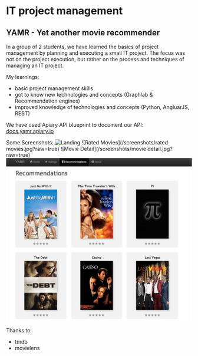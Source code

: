 # IT project management
## YAMR - Yet another movie recommender

In a group of 2 students, we have learned the basics of project management by planning and executing a small IT project. The focus was not on the project execution, but rather on the process and techniques of managing an IT project.

My learnings:
* basic project management skills
* got to know new technologies and concepts (Graphlab & Recommendation engines)
* improved knowledge of technologies and concepts (Python, AngluarJS, REST)

We have used Apiary API blueprint to document our API: [docs.yamr.apiary.io](http://docs.yamr.apiary.io)

Some Screenshots:
![Landing](/screenshots/landing.jpg?raw=true)
![Rated Movies](/screenshots/rated movies.jpg?raw=true)
![Movie Detail](/screenshots/movie detail.jpg?raw=true)
![Recommendations](/screenshots/recommendations.jpg?raw=true)


Thanks to:
* tmdb
* movielens